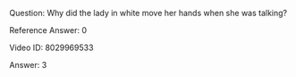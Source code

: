 Question: Why did the lady in white move her hands when she was talking?

Reference Answer: 0

Video ID: 8029969533

Answer: 3

